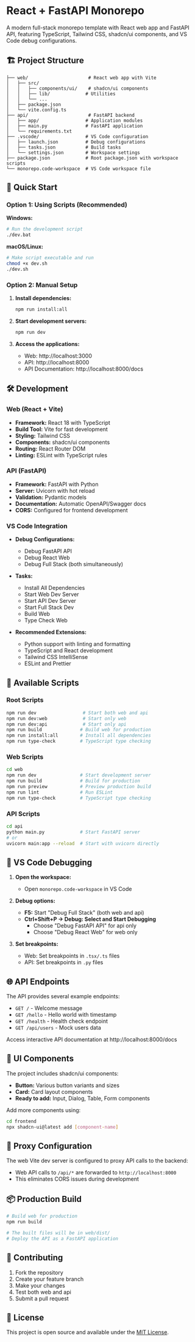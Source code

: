 # React + FastAPI Monorepo

A modern full-stack monorepo template with React web app and FastAPI API, featuring TypeScript, Tailwind CSS, shadcn/ui components, and VS Code debug configurations.

## 🏗️ Project Structure

```
├── web/                      # React web app with Vite
│   ├── src/
│   │   ├── components/ui/    # shadcn/ui components
│   │   ├── lib/             # Utilities
│   │   └── ...
│   ├── package.json
│   └── vite.config.ts
├── api/                      # FastAPI backend
│   ├── app/                 # Application modules
│   ├── main.py              # FastAPI application
│   └── requirements.txt
├── .vscode/                 # VS Code configuration
│   ├── launch.json          # Debug configurations
│   ├── tasks.json           # Build tasks
│   └── settings.json        # Workspace settings
├── package.json             # Root package.json with workspace scripts
└── monorepo.code-workspace  # VS Code workspace file
```

## 🚀 Quick Start

### Option 1: Using Scripts (Recommended)

**Windows:**
```bash
# Run the development script
./dev.bat
```

**macOS/Linux:**
```bash
# Make script executable and run
chmod +x dev.sh
./dev.sh
```

### Option 2: Manual Setup

1. **Install dependencies:**
   ```bash
   npm run install:all
   ```

2. **Start development servers:**
   ```bash
   npm run dev
   ```

3. **Access the applications:**
   - Web: http://localhost:3000
   - API: http://localhost:8000
   - API Documentation: http://localhost:8000/docs

## 🛠️ Development

### Web (React + Vite)

- **Framework:** React 18 with TypeScript
- **Build Tool:** Vite for fast development
- **Styling:** Tailwind CSS
- **Components:** shadcn/ui components
- **Routing:** React Router DOM
- **Linting:** ESLint with TypeScript rules

### API (FastAPI)

- **Framework:** FastAPI with Python
- **Server:** Uvicorn with hot reload
- **Validation:** Pydantic models
- **Documentation:** Automatic OpenAPI/Swagger docs
- **CORS:** Configured for frontend development

### VS Code Integration

- **Debug Configurations:**
  - Debug FastAPI API
  - Debug React Web
  - Debug Full Stack (both simultaneously)

- **Tasks:**
  - Install All Dependencies
  - Start Web Dev Server
  - Start API Dev Server
  - Start Full Stack Dev
  - Build Web
  - Type Check Web

- **Recommended Extensions:**
  - Python support with linting and formatting
  - TypeScript and React development
  - Tailwind CSS IntelliSense
  - ESLint and Prettier

## 📝 Available Scripts

### Root Scripts
```bash
npm run dev                 # Start both web and api
npm run dev:web             # Start only web
npm run dev:api             # Start only api
npm run build              # Build web for production
npm run install:all        # Install all dependencies
npm run type-check         # TypeScript type checking
```

### Web Scripts
```bash
cd web
npm run dev                # Start development server
npm run build              # Build for production
npm run preview            # Preview production build
npm run lint               # Run ESLint
npm run type-check         # TypeScript type checking
```

### API Scripts
```bash
cd api
python main.py             # Start FastAPI server
# or
uvicorn main:app --reload  # Start with uvicorn directly
```

## 🔧 VS Code Debugging

1. **Open the workspace:**
   - Open `monorepo.code-workspace` in VS Code

2. **Debug options:**
   - **F5:** Start "Debug Full Stack" (both web and api)
   - **Ctrl+Shift+P → Debug: Select and Start Debugging**
     - Choose "Debug FastAPI API" for api only
     - Choose "Debug React Web" for web only

3. **Set breakpoints:**
   - Web: Set breakpoints in `.tsx/.ts` files
   - API: Set breakpoints in `.py` files

## 🌐 API Endpoints

The API provides several example endpoints:

- `GET /` - Welcome message
- `GET /hello` - Hello world with timestamp
- `GET /health` - Health check endpoint
- `GET /api/users` - Mock users data

Access interactive API documentation at http://localhost:8000/docs

## 🎨 UI Components

The project includes shadcn/ui components:

- **Button:** Various button variants and sizes
- **Card:** Card layout components
- **Ready to add:** Input, Dialog, Table, Form components

Add more components using:
```bash
cd frontend
npx shadcn-ui@latest add [component-name]
```

## 🔄 Proxy Configuration

The web Vite dev server is configured to proxy API calls to the backend:
- Web API calls to `/api/*` are forwarded to `http://localhost:8000`
- This eliminates CORS issues during development

## 📦 Production Build

```bash
# Build web for production
npm run build

# The built files will be in web/dist/
# Deploy the API as a FastAPI application
```

## 🤝 Contributing

1. Fork the repository
2. Create your feature branch
3. Make your changes
4. Test both web and api
5. Submit a pull request

## 📄 License

This project is open source and available under the [MIT License](LICENSE).
